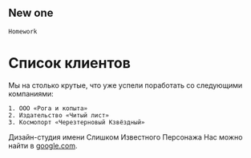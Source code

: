 ## New one

    Homework

# Список клиентов

Мы на столько крутые, что уже успели поработать со следующими компаниями:

    1. ООО «Рога и копыта»
    2. Издательство «Читый лист»
    3. Космопорт «Черезтерновый Кзвёздный»

Дизайн-студия имени Слишком Известного Персонажа
Нас можно найти в [google.com](https://www.google.com/).